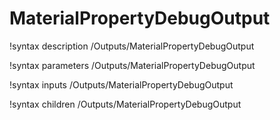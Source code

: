 <!-- MOOSE Documentation Stub: Remove this when content is added. -->

# MaterialPropertyDebugOutput
!syntax description /Outputs/MaterialPropertyDebugOutput

!syntax parameters /Outputs/MaterialPropertyDebugOutput

!syntax inputs /Outputs/MaterialPropertyDebugOutput

!syntax children /Outputs/MaterialPropertyDebugOutput
